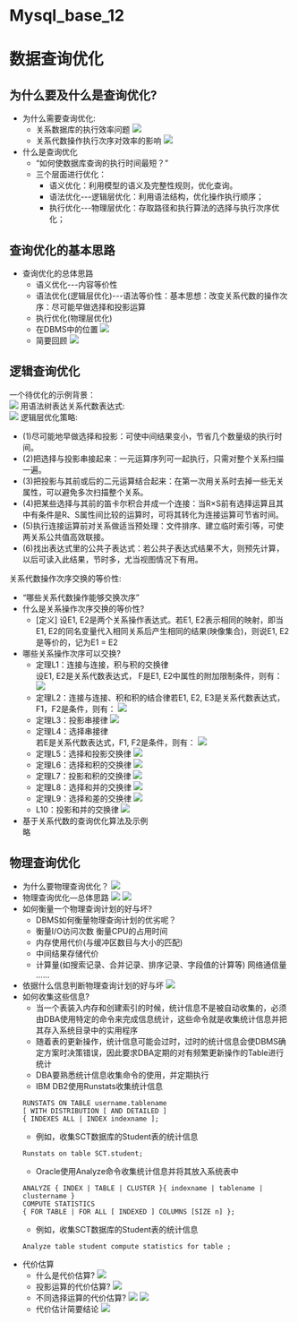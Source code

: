 # Mysql_base_12

# 数据查询优化
## 为什么要及什么是查询优化?
- 为什么需要查询优化:
    - 关系数据库的执行效率问题
    ![](https://raw.githubusercontent.com/QizhengZou/Drawing_bed/main/20211115122516.png)
    - 关系代数操作执行次序对效率的影响
    ![](https://raw.githubusercontent.com/QizhengZou/Drawing_bed/main/20211115122720.png)
- 什么是查询优化
    - “如何使数据库查询的执行时间最短？”
    - 三个层面进行优化：
        - 语义优化：利用模型的语义及完整性规则，优化查询。
        - 语法优化---逻辑层优化：利用语法结构，优化操作执行顺序；
        - 执行优化---物理层优化：存取路径和执行算法的选择与执行次序优化；

## 查询优化的基本思路
- 查询优化的总体思路
    - 语义优化---内容等价性
    - 语法优化(逻辑层优化)---语法等价性：基本思想：改变关系代数的操作次序：尽可能早做选择和投影运算
    - 执行优化(物理层优化)
    - 在DBMS中的位置
![](https://raw.githubusercontent.com/QizhengZou/Drawing_bed/main/20211115123812.png)
    - 简要回顾
    ![](https://raw.githubusercontent.com/QizhengZou/Drawing_bed/main/20211115124047.png)

## 逻辑查询优化
一个待优化的示例背景：   
![](https://raw.githubusercontent.com/QizhengZou/Drawing_bed/main/20211115205559.png)
用语法树表达关系代数表达式:   
![](https://raw.githubusercontent.com/QizhengZou/Drawing_bed/main/20211115205716.png)
逻辑层优化策略:   
- (1)尽可能地早做选择和投影：可使中间结果变小，节省几个数量级的执行时间。
- (2)把选择与投影串接起来：一元运算序列可一起执行，只需对整个关系扫描一遍。
- (3)把投影与其前或后的二元运算结合起来：在第一次用关系时去掉一些无关属性，可以避免多次扫描整个关系。
- (4)把某些选择与其前的笛卡尔积合并成一个连接：当R×S前有选择运算且其中有条件是R、S属性间比较的运算时，可将其转化为连接运算可节省时间。
- (5)执行连接运算前对关系做适当预处理：文件排序、建立临时索引等，可使两关系公共值高效联接。
- (6)找出表达式里的公共子表达式：若公共子表达式结果不大，则预先计算，以后可读入此结果，节时多，尤当视图情况下有用。

关系代数操作次序交换的等价性:
- “哪些关系代数操作能够交换次序”
- 什么是关系操作次序交换的等价性?
    - [定义] 设E1, E2是两个关系操作表达式。若E1, E2表示相同的映射，即当E1, E2的同名变量代入相同关系后产生相同的结果(映像集合)，则说E1, E2是等价的，记为E1 = E2 
- 哪些关系操作次序可以交换?
    - 定理L1：连接与连接，积与积的交换律   
    设E1, E2是关系代数表达式， F是E1, E2中属性的附加限制条件，则有：
    ![](https://raw.githubusercontent.com/QizhengZou/Drawing_bed/main/20211115210330.png)
    - 定理L2：连接与连接、积和积的结合律若E1, E2, E3是关系代数表达式，F1，F2是条件，则有：
    ![](https://raw.githubusercontent.com/QizhengZou/Drawing_bed/main/20211115210443.png)
    - 定理L3：投影串接律
    ![](https://raw.githubusercontent.com/QizhengZou/Drawing_bed/main/20211115210534.png)
    - 定理L4：选择串接律   
    若E是关系代数表达式，F1, F2是条件，则有：
    ![](https://raw.githubusercontent.com/QizhengZou/Drawing_bed/main/20211115210629.png)
    - 定理L5：选择和投影交换律
    ![](https://raw.githubusercontent.com/QizhengZou/Drawing_bed/main/20211115210709.png)
    - 定理L6：选择和积的交换律
    ![](https://raw.githubusercontent.com/QizhengZou/Drawing_bed/main/20211115210802.png)
    - 定理L7：投影和积的交换律
    ![](https://raw.githubusercontent.com/QizhengZou/Drawing_bed/main/20211115210844.png)
    - 定理L8：选择和并的交换律
    ![](https://raw.githubusercontent.com/QizhengZou/Drawing_bed/main/20211115210926.png)
    - 定理L9：选择和差的交换律
    ![](https://raw.githubusercontent.com/QizhengZou/Drawing_bed/main/20211115211004.png)
    - L10：投影和并的交换律
    ![](https://raw.githubusercontent.com/QizhengZou/Drawing_bed/main/20211115211052.png)
- 基于关系代数的查询优化算法及示例   
略

## 物理查询优化
- 为什么要物理查询优化？
![](https://raw.githubusercontent.com/QizhengZou/Drawing_bed/main/20211115211243.png)
- 物理查询优化—总体思路
![](https://raw.githubusercontent.com/QizhengZou/Drawing_bed/main/20211115211721.png)
![](https://raw.githubusercontent.com/QizhengZou/Drawing_bed/main/20211115211848.png)
- 如何衡量一个物理查询计划的好与坏?
    - DBMS如何衡量物理查询计划的优劣呢？ 
    - 衡量I/O访问次数 衡量CPU的占用时间 
    - 内存使用代价(与缓冲区数目与大小的匹配) 
    - 中间结果存储代价
    - 计算量(如搜索记录、合并记录、排序记录、字段值的计算等) 网络通信量
    ……
- 依据什么信息判断物理查询计划的好与坏
![](https://raw.githubusercontent.com/QizhengZou/Drawing_bed/main/20211115212250.png)
- 如何收集这些信息?
    - 当一个表装入内存和创建索引的时候，统计信息不是被自动收集的，必须由DBA使用特定的命令来完成信息统计，这些命令就是收集统计信息并把其存入系统目录中的实用程序
    - 随着表的更新操作，统计信息可能会过时，过时的统计信息会使DBMS确定方案时决策错误，因此要求DBA定期的对有频繁更新操作的Table进行统计
    - DBA要熟悉统计信息收集命令的使用，并定期执行
    - IBM DB2使用Runstats收集统计信息
    ```
    RUNSTATS ON TABLE username.tablename
    [ WITH DISTRIBUTION [ AND DETAILED ]
    { INDEXES ALL | INDEX indexname ];
    ```
    - 例如，收集SCT数据库的Student表的统计信息
    ```
    Runstats on table SCT.student;
    ```
    - Oracle使用Analyze命令收集统计信息并将其放入系统表中
    ```
    ANALYZE { INDEX | TABLE | CLUSTER }{ indexname | tablename | clustername }
    COMPUTE STATISTICS
    { FOR TABLE | FOR ALL [ INDEXED ] COLUMNS [SIZE n] };
    ```
    - 例如，收集SCT数据库的Student表的统计信息
    ```
    Analyze table student compute statistics for table ;
    ```
- 代价估算
    - 什么是代价估算?
    ![](https://raw.githubusercontent.com/QizhengZou/Drawing_bed/main/20211115212831.png)
    - 投影运算的代价估算?
    ![](https://raw.githubusercontent.com/QizhengZou/Drawing_bed/main/20211115212949.png)
    - 不同选择运算的代价估算?
    ![](https://raw.githubusercontent.com/QizhengZou/Drawing_bed/main/20211115213055.png)
    ![](https://raw.githubusercontent.com/QizhengZou/Drawing_bed/main/20211115213145.png)
    - 代价估计简要结论
    ![](https://raw.githubusercontent.com/QizhengZou/Drawing_bed/main/20211115213321.png)



